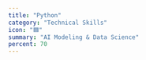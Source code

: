 ```yaml
---
title: "Python"
category: "Technical Skills"
icon: "🟦"
summary: "AI Modeling & Data Science"
percent: 70
---
```

